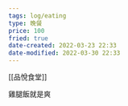 ```yaml
---
tags: log/eating
type: 晚餐
price: 100
fried: true
date-created: 2022-03-23 22:33
date-modified: 2022-03-30 22:33
---
```


[[品悅食堂]]

雞腿飯就是爽